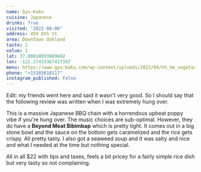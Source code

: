 ```yaml
---
name: Gyu-Kaku
cuisine: Japanese
drinks: True
visited: "2022-08-06"
address: 459 8th St
area: Downtown Oakland
taste: 2
value: 1
lat: 37.80018093869602
lon: -122.27415367417397
menu: https://www.gyu-kaku.com/wp-content/uploads/2022/04/hh_hm_vegetarian2203.pdf
phone: "+15103610117"
instagram_published: False
---
```


Edit: my friends went here and said it wasn't very good. So I should say that the following review was written when I was extremely hung over.

This is a massive Japanese BBQ chain with a horrendous upbeat poppy vibe if you're hung over. The music choices are sub-optimal. However, they do have a **Beyond Meat Bibimbap** which is pretty tight. It comes out in a big stone bowl and the sauce on the bottom gets caramelized and the rice gets crispy. All pretty tasty. I also got a seaweed soup and it was salty and nice and what I needed at the time but nothing special.

All in all $22 with tips and taxes, feels a bit pricey for a fairly simple rice dish but very tasty so not complaining.
